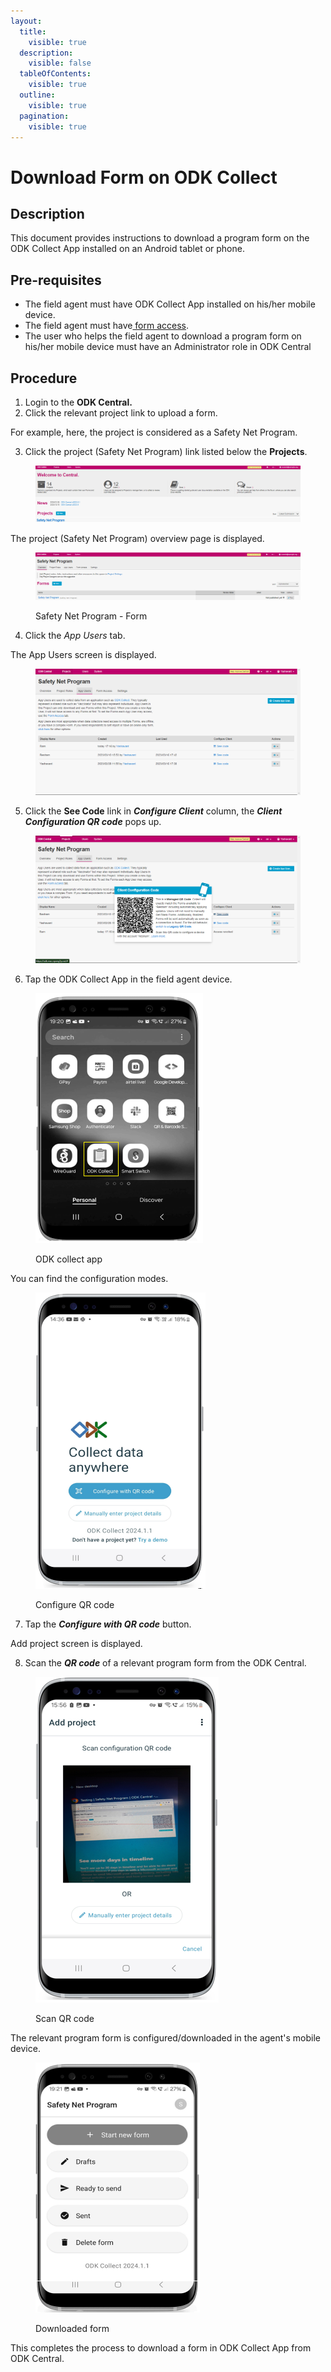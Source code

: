 ```yaml
---
layout:
  title:
    visible: true
  description:
    visible: false
  tableOfContents:
    visible: true
  outline:
    visible: true
  pagination:
    visible: true
---
```


# Download Form on ODK Collect

## Description

This document provides instructions to download a program form on the ODK Collect App installed on an Android tablet or phone.

## Pre-requisites

* The field agent must have ODK Collect App installed on his/her mobile device.
* The field agent must have[ form access](https://app.gitbook.com/s/xkdlCOLME2p03rS8nG8u/guides/user-guides/provide-form-access-to-field-agent).
* The user who helps the field agent to download a program form on his/her mobile device must have an Administrator role in ODK Central

## Procedure

1. &#x20;Login to the **ODK Central.**
2. &#x20;Click the relevant project link to upload a form.

For example, here, the project is considered as a Safety Net Program.

3. Click the project (Safety Net Program) link listed below the **Projects**.

<figure><img src="../../../.gitbook/assets/safety-net-program-under-project (1).png" alt=""><figcaption></figcaption></figure>

The project (Safety Net Program) overview page is displayed.

<figure><img src="../../../.gitbook/assets/safety-net-program-form-under-project.png" alt=""><figcaption><p>Safety Net Program - Form</p></figcaption></figure>

4. Click the _App Users_ tab.

The App Users screen is displayed.

<figure><img src="../../../.gitbook/assets/odk-app-users.png" alt=""><figcaption></figcaption></figure>

5. Click the **See Code** link in _**Configure Client**_ column, the _**Client Configuration QR code**_ pops up.

<figure><img src="../../../.gitbook/assets/client-configuration-code.png" alt=""><figcaption></figcaption></figure>

6. Tap the ODK Collect App in the field agent device.

<figure><img src="../../../.gitbook/assets/ODK-collect-app-icon.png" alt=""><figcaption><p>ODK  collect app</p></figcaption></figure>

You can find the configuration modes.

<figure><img src="../../../.gitbook/assets/configure-QR-code.png" alt=""><figcaption><p>Configure QR code</p></figcaption></figure>

7. Tap the _**Configure with QR code**_ button.

Add project screen is displayed.

8. Scan the _**QR code**_ of a relevant program form from the ODK Central.

<figure><img src="../../../.gitbook/assets/image (15).png" alt=""><figcaption><p>Scan QR code</p></figcaption></figure>

The relevant program form is configured/downloaded in the agent's mobile device.

<figure><img src="../../../.gitbook/assets/image (18).png" alt=""><figcaption><p>Downloaded form</p></figcaption></figure>

This completes the process to download a form in ODK Collect App from ODK Central.
